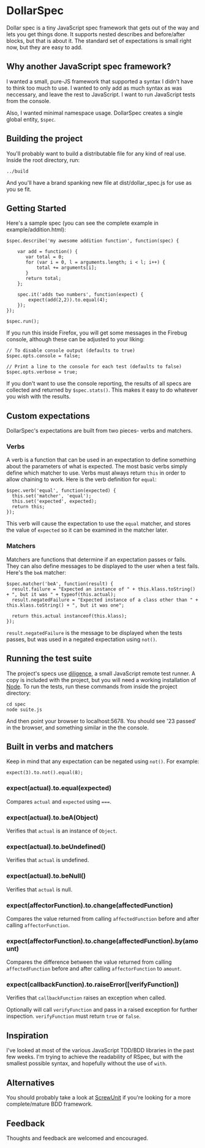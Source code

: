 DollarSpec
==========

Dollar spec is a tiny JavaScript spec framework that gets out of the way and lets you get things done. It supports nested describes and before/after blocks, but that is about it. The standard set of expectations is small right now, but they are easy to add.

## Why another JavaScript spec framework?

I wanted a small, pure-JS framework that supported a syntax I didn't have to think too much to use. I wanted to only add as much syntax as was neccessary, and leave the rest to JavaScript. I want to run JavaScript tests from the console.

Also, I wanted minimal namespace usage. DollarSpec creates a single global entity, <code>$spec</code>.

## Building the project

You'll probably want to build a distributable file for any kind of real use. Inside the root directory, run:

    ../build
    
And you'll have a brand spanking new file at dist/dollar_spec.js for use as you se fit.

## Getting Started

Here's a sample spec (you can see the complete example in example/addition.html):

    $spec.describe('my awesome addition function', function(spec) {
        
        var add = function() {
           var total = 0;
           for (var i = 0, l = arguments.length; i < l; i++) {
               total += arguments[i];
           }
           return total;
        };

        spec.it('adds two numbers', function(expect) {
            expect(add(2,2)).to.equal(4);
        });
    });
    
    $spec.run();
    
If you run this inside Firefox, you will get some messages in the Firebug console, although these can be adjusted to your liking:

    // To disable console output (defaults to true)
    $spec.opts.console = false;

    // Print a line to the console for each test (defaults to false)
    $spec.opts.verbose = true;

If you don't want to use the console reporting, the results of all specs are collected and returned by <code>$spec.stats()</code>. This makes it easy to do whatever you wish with the results.

## Custom expectations

DollarSpec's expectations are built from two pieces- verbs and matchers.

### Verbs

A verb is a function that can be used in an expectation to define something about the parameters of what is expected. The most basic verbs simply define which matcher to use. Verbs must always return <code>this</code> in order to allow chaining to work. Here is the verb definition for <code>equal</code>:

    $spec.verb('equal', function(expected) {
      this.set('matcher', 'equal');
      this.set('expected', expected);
      return this;
    });

This verb will cause the expectation to use the <code>equal</code> matcher, and stores the value of <code>expected</code> so it can be examined in the matcher later.

### Matchers

Matchers are functions that determine if an expectation passes or fails. They can also define messages to be displayed to the user when a test fails. Here's the <code>beA</code> matcher:

    $spec.matcher('beA', function(result) {
      result.failure = "Expected an instance of " + this.klass.toString() + ", but it was " + typeof(this.actual);
      result.negatedFailure = "Expected instance of a class other than " + this.klass.toString() + ", but it was one";
  
      return this.actual instanceof(this.klass);
    });

<code>result.negatedFailure</code> is the message to be displayed when the tests passes, but was used in a negated expectation using <code>not()</code>.

## Running the test suite

The project's specs use [diligence](http://github.com/jim/diligence), a small JavaScript remote test runner. A copy is included with the project, but you will need a working installation of [Node](http://tinyclouds.org/node/). To run the tests, run these commands from inside the project directory:

    cd spec
    node suite.js
    
And then point your browser to localhost:5678. You should see '23 passed' in the browser, and something similar in the the console.

## Built in verbs and matchers

Keep in mind that any expectation can be negated using <code>not()</code>. For example:

    expect(3).to.not().equal(8);

### expect(actual).to.equal(expected)

Compares <code>actual</code> and <code>expected</code> using <code>===</code>.

### expect(actual).to.beA(Object)

Verifies that <code>actual</code> is an instance of <code>Object</code>.

### expect(actual).to.beUndefined()

Verifies that <code>actual</code> is undefined.

### expect(actual).to.beNull()

Verifies that <code>actual</code> is null.

### expect(affectorFunction).to.change(affectedFunction)

Compares the value returned from calling <code>affectedFunction</code> before and after calling <code>affectorFunction</code>.

### expect(affectorFunction).to.change(affectedFunction).by(amount)

Compares the difference between the value returned from calling <code>affectedFunction</code> before and after calling <code>affectorFunction</code> to <code>amount</code>.

### expect(callbackFunction).to.raiseError([verifyFunction])

Verifies that <code>callbackFunction</code> raises an exception when called.

Optionally will call <code>verifyFunction</code> and pass in a raised exception for further inspection. <code>verifyFunction</code> must return <code>true</code> or <code>false</code>.

## Inspiration

I've looked at most of the various JavaScript TDD/BDD libraries in the past few weeks. I'm trying to achieve the readability of RSpec, but with the smallest possible syntax, and hopefully without the use of <code>with</code>.

## Alternatives

You should probably take a look at [ScrewUnit](http://github.com/nathansobo/screw-unit/tree/master) if you're looking for a more complete/mature BDD framework.

## Feedback

Thoughts and feedback are welcomed and encouraged.